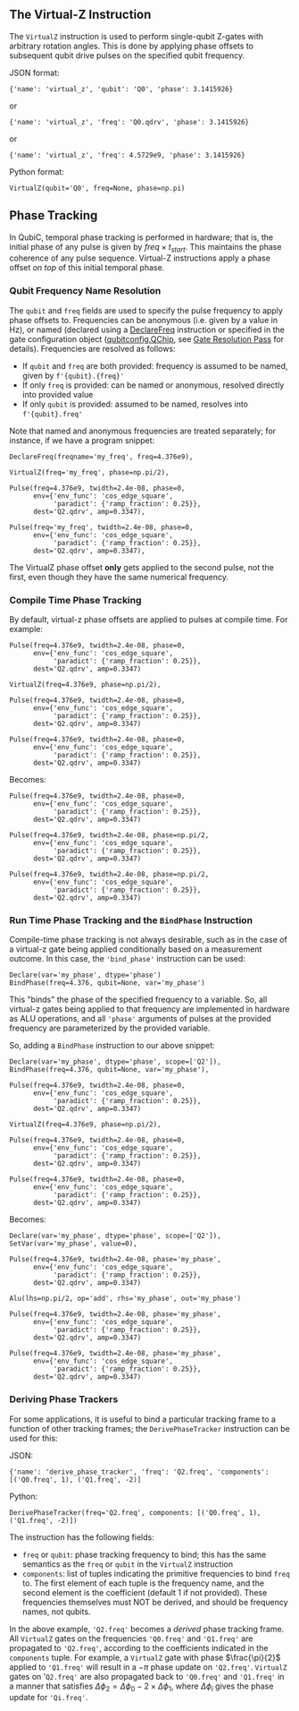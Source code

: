 ## The Virtual-Z Instruction

The `VirtualZ` instruction is used to perform single-qubit Z-gates with arbitrary rotation angles. This is done by applying phase offsets to subsequent qubit drive pulses on the specified qubit frequency.

JSON format: 

    {'name': 'virtual_z', 'qubit': 'Q0', 'phase': 3.1415926}
or

    {'name': 'virtual_z', 'freq': 'Q0.qdrv', 'phase': 3.1415926}
or

    {'name': 'virtual_z', 'freq': 4.5729e9, 'phase': 3.1415926} 

Python format:

    VirtualZ(qubit='Q0', freq=None, phase=np.pi)

## Phase Tracking

In QubiC, temporal phase tracking is performed in hardware; that is, the initial phase of any pulse is given by $freq \times t_{start}$. This maintains the phase coherence of any pulse sequence. Virtual-Z instructions apply a phase offset *on top* of this initial temporal phase.

### Qubit Frequency Name Resolution

The `qubit` and `freq` fields are used to specify the pulse frequency to apply phase offsets to. Frequencies can be anonymous (i.e. given by a value in Hz), or named (declared using a [DeclareFreq](frequency_declaration.md) instruction or specified in the gate configuration object ([qubitconfig.QChip](https://gitlab.com/LBL-QubiC/experiments/qubitconfig/-/blob/main/qubitconfig/qchip.py?ref_type=heads), see [Gate Resolution Pass](../api/ir_passes.md/#distproc.ir.passes.ResolveGates) for details). Frequencies are resolved as follows:

  - If `qubit` and `freq` are both provided: frequency is assumed to be named, given by `f'{qubit}.{freq}'`
  - If only `freq` is provided: can be named or anonymous, resolved directly into provided value
  - If only `qubit` is provided: assumed to be named, resolves into `f'{qubit}.freq'`

Note that named and anonymous frequencies are treated separately; for instance, if we have a program snippet:

    DeclareFreq(freqname='my_freq', freq=4.376e9),
    
    VirtualZ(freq='my_freq', phase=np.pi/2),

    Pulse(freq=4.376e9, twidth=2.4e-08, phase=0, 
          env={'env_func': 'cos_edge_square', 
               'paradict': {'ramp_fraction': 0.25}}, 
          dest='Q2.qdrv', amp=0.3347),

    Pulse(freq='my_freq', twidth=2.4e-08, phase=0, 
          env={'env_func': 'cos_edge_square', 
               'paradict': {'ramp_fraction': 0.25}}, 
          dest='Q2.qdrv', amp=0.3347),

The VirtualZ phase offset **only** gets applied to the second pulse, not the first, even though they have the same numerical frequency.

### Compile Time Phase Tracking

By default, virtual-z phase offsets are applied to pulses at compile time. For example:

    
    Pulse(freq=4.376e9, twidth=2.4e-08, phase=0, 
          env={'env_func': 'cos_edge_square', 
               'paradict': {'ramp_fraction': 0.25}}, 
          dest='Q2.qdrv', amp=0.3347)

    VirtualZ(freq=4.376e9, phase=np.pi/2),

    Pulse(freq=4.376e9, twidth=2.4e-08, phase=0, 
          env={'env_func': 'cos_edge_square', 
               'paradict': {'ramp_fraction': 0.25}}, 
          dest='Q2.qdrv', amp=0.3347)

    Pulse(freq=4.376e9, twidth=2.4e-08, phase=0, 
          env={'env_func': 'cos_edge_square', 
               'paradict': {'ramp_fraction': 0.25}}, 
          dest='Q2.qdrv', amp=0.3347)

Becomes:

    
    Pulse(freq=4.376e9, twidth=2.4e-08, phase=0, 
          env={'env_func': 'cos_edge_square', 
               'paradict': {'ramp_fraction': 0.25}}, 
          dest='Q2.qdrv', amp=0.3347)

    Pulse(freq=4.376e9, twidth=2.4e-08, phase=np.pi/2, 
          env={'env_func': 'cos_edge_square', 
               'paradict': {'ramp_fraction': 0.25}}, 
          dest='Q2.qdrv', amp=0.3347)

    Pulse(freq=4.376e9, twidth=2.4e-08, phase=np.pi/2, 
          env={'env_func': 'cos_edge_square', 
               'paradict': {'ramp_fraction': 0.25}}, 
          dest='Q2.qdrv', amp=0.3347)

### Run Time Phase Tracking and the `BindPhase` Instruction

Compile-time phase tracking is not always desirable, such as in the case of a virtual-z gate being applied conditionally based on a measurement outcome. In this case, the `'bind_phase'` instruction can be used:

    Declare(var='my_phase', dtype='phase')
    BindPhase(freq=4.376, qubit=None, var='my_phase')

This "binds" the phase of the specified frequency to a variable. So, all virtual-z gates being applied to that frequency are implemented in hardware as ALU operations, and all `'phase'` arguments of pulses at the provided frequency are parameterized by the provided variable. 

So, adding a `BindPhase` instruction to our above snippet:

    Declare(var='my_phase', dtype='phase', scope=['Q2']),
    BindPhase(freq=4.376, qubit=None, var='my_phase'),

    Pulse(freq=4.376e9, twidth=2.4e-08, phase=0, 
          env={'env_func': 'cos_edge_square', 
               'paradict': {'ramp_fraction': 0.25}}, 
          dest='Q2.qdrv', amp=0.3347)

    VirtualZ(freq=4.376e9, phase=np.pi/2),

    Pulse(freq=4.376e9, twidth=2.4e-08, phase=0, 
          env={'env_func': 'cos_edge_square', 
               'paradict': {'ramp_fraction': 0.25}}, 
          dest='Q2.qdrv', amp=0.3347)

    Pulse(freq=4.376e9, twidth=2.4e-08, phase=0, 
          env={'env_func': 'cos_edge_square', 
               'paradict': {'ramp_fraction': 0.25}}, 
          dest='Q2.qdrv', amp=0.3347)

Becomes:

    
    Declare(var='my_phase', dtype='phase', scope=['Q2']),
    SetVar(var='my_phase', value=0),

    Pulse(freq=4.376e9, twidth=2.4e-08, phase='my_phase', 
          env={'env_func': 'cos_edge_square', 
               'paradict': {'ramp_fraction': 0.25}}, 
          dest='Q2.qdrv', amp=0.3347)

    Alu(lhs=np.pi/2, op='add', rhs='my_phase', out='my_phase')

    Pulse(freq=4.376e9, twidth=2.4e-08, phase='my_phase', 
          env={'env_func': 'cos_edge_square', 
               'paradict': {'ramp_fraction': 0.25}}, 
          dest='Q2.qdrv', amp=0.3347)

    Pulse(freq=4.376e9, twidth=2.4e-08, phase='my_phase', 
          env={'env_func': 'cos_edge_square', 
               'paradict': {'ramp_fraction': 0.25}}, 
          dest='Q2.qdrv', amp=0.3347)

### Deriving Phase Trackers

For some applications, it is useful to bind a particular tracking frame to a function of other tracking frames; the `DerivePhaseTracker` instruction can be used for this:

JSON:

    {'name': 'derive_phase_tracker', 'freq': 'Q2.freq', 'components': [('Q0.freq', 1), ('Q1.freq', -2)]

Python:

    DerivePhaseTracker(freq='Q2.freq', components: [('Q0.freq', 1), ('Q1.freq', -2)])

The instruction has the following fields:

  - `freq` or `qubit`: phase tracking frequency to bind; this has the same semantics as the `freq` or `qubit` in the `VirtualZ` instruction
  - `components`: list of tuples indicating the primitive frequencies to bind `freq` to. The first element of each tuple is the frequency name, and the second element is the coefficient (default 1 if not provided). These frequencies themselves must NOT be derived, and should be frequency names, not qubits.

In the above example, `'Q2.freq'` becomes a *derived* phase tracking frame. All `VirtualZ` gates on the frequencies `'Q0.freq'` and `'Q1.freq'` are propagated to `'Q2.freq'`, according to the coefficients indicated in the `components` tuple. For example, a `VirtualZ` gate with phase $\frac{\pi}{2}$ applied to `'Q1.freq'` will result in a $-\pi$ phase update on `'Q2.freq'`. `VirtualZ` gates on '`Q2.freq'` are also propagated back to `'Q0.freq'` and `'Q1.freq'` in a manner that satisfies $\Delta\phi_2 = \Delta\phi_0 - 2 \times \Delta\phi_1$, where $\Delta\phi_i$ gives the phase update for `'Qi.freq'`.

